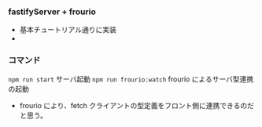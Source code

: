 ### fastifyServer + frourio

- 基本チュートリアル通りに実装
-

### コマンド

`npm run start` サーバ起動
`npm run frourio:watch` frourio によるサーバ型連携の起動

- frourio により、fetch クライアントの型定義をフロント側に連携できるのだと思う。

